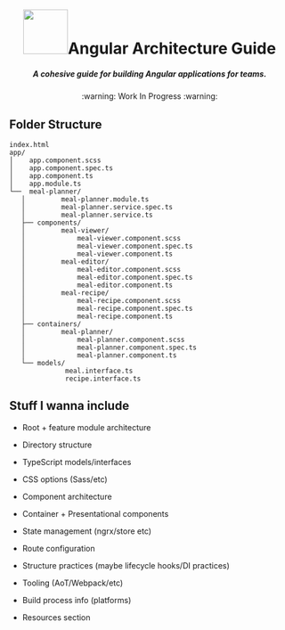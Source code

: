 <h1 align="center">
<img src="https://angular.io/resources/images/logos/angular2/angular.svg" style="width: 80px; height: 80px;">Angular Architecture Guide
</h1>
<h5 align="center">A cohesive guide for building Angular applications for teams.</h5>

<p align="center">:warning: Work In Progress :warning:</p>

## Folder Structure

```
index.html
app/
│    app.component.scss
│    app.component.spec.ts
│    app.component.ts
│    app.module.ts
└──  meal-planner/
   │         meal-planner.module.ts
   │         meal-planner.service.spec.ts
   │         meal-planner.service.ts
   ├── components/
   │         meal-viewer/
   │             meal-viewer.component.scss
   │             meal-viewer.component.spec.ts
   │             meal-viewer.component.ts
   │         meal-editor/
   │             meal-editor.component.scss
   │             meal-editor.component.spec.ts
   │             meal-editor.component.ts
   │         meal-recipe/
   │             meal-recipe.component.scss
   │             meal-recipe.component.spec.ts
   │             meal-recipe.component.ts
   ├── containers/
   │         meal-planner/
   │             meal-planner.component.scss
   │             meal-planner.component.spec.ts
   │             meal-planner.component.ts
   └── models/
              meal.interface.ts
              recipe.interface.ts
```

## Stuff I wanna include

* Root + feature module architecture
* Directory structure
* TypeScript models/interfaces

* CSS options (Sass/etc)
* Component architecture
* Container + Presentational components
* State management (ngrx/store etc)
* Route configuration
* Structure practices (maybe lifecycle hooks/DI practices)
* Tooling (AoT/Webpack/etc)
* Build process info (platforms)
* Resources section
